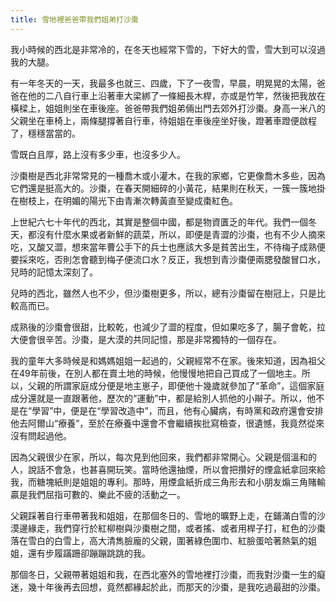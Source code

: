 ```yaml
---
title: 雪地裡爸爸帶我們姐弟打沙棗
---
```


我小時候的西北是非常冷的，在冬天也經常下雪的，下好大的雪，雪大到可以沒過我的大腿。

有一年冬天的一天，我最多也就三、四歲，下了一夜雪，早晨，明晃晃的太陽，爸爸在他的二八自行車上沿著車大梁綁了一條細長木桿，亦或是竹竿，然後把我放在橫樑上，姐姐則坐在車後座。爸爸帶我們姐弟倆出門去郊外打沙棗。身高一米八的父親坐在車椅上，兩條腿撐著自行車，待姐姐在車後座坐好後，蹬著車蹬便啟程了，穩穩當當的。

雪既白且厚，路上沒有多少車，也沒多少人。

沙棗樹是西北非常常見的一種喬木或小灌木，在我的家鄉，它更像喬木多些，因為它們還是挺高大的。沙棗，在春天開細碎的小黃花，結果則在秋天，一簇一簇地掛在樹枝上，在明媚的陽光下由青漸次轉黃直至變成棗紅色。

上世紀六七十年代的西北，其實是整個中國，都是物資匱乏的年代。我們一個冬天，都沒有什麼水果或者新鮮的蔬菜，所以，即便是青澀的沙棗，也有不少人摘來吃，又酸又澀，想來當年曹公手下的兵士也應該大多是貧苦出生，不待梅子成熟便要採來吃，否則怎會聽到梅子便流口水？反正，我想到青沙棗便兩腮發酸冒口水，兒時的記憶太深刻了。

兒時的西北，雖然人也不少，但沙棗樹更多，所以，總有沙棗留在樹冠上，只是比較高而已。

成熟後的沙棗會很甜，比較乾，也減少了澀的程度，但如果吃多了，腸子會乾，拉大便會很辛苦。沙棗，是大漠的共同記憶，那是非常獨特的一個存在。

我的童年大多時候是和媽媽姐姐一起過的，父親經常不在家。後來知道，因為祖父在49年前後，在別人都在賣土地的時候，他慢慢地把自己買成了一個地主。所以，父親的所謂家庭成分便是地主崽子，即便他十幾歲就參加了“革命”，這個家庭成分還就是一直跟著他，歷次的“運動”中，都是給別人抓他的小辮子。所以，他不是在“學習”中，便是在“學習改造中”，而且，他有心臟病，有時黨和政府還會安排他去阿爾山“療養”，至於在療養中還會不會繼續挨批寫檢查，很遺憾，我竟然從來沒有問起過他。

因為父親很少在家，所以，每次見到他回來，我們都非常開心。父親是個溫和的人，說話不會急，也甚喜開玩笑。當時他還抽煙，所以會把攢好的煙盒紙拿回來給我，而糖塊紙則是姐姐的專利。那時，用煙盒紙折成三角形去和小朋友煽三角賭輸贏是我們屈指可數的、樂此不疲的活動之一。

父親踩著自行車帶著我和姐姐，在那個冬日的、雪地的曠野上走，在鋪滿白雪的沙漠邊緣走，我們穿行於紅柳樹與沙棗樹之間，或者搖、或者用桿子打，紅色的沙棗落在雪白的白雪上，高大清雋臉龐的父親，圍著綠色圍巾、紅臉蛋哈著熱氣的姐姐，還有步履蹣跚卻蹦蹦跳跳的我。

那個冬日，父親帶著姐姐和我，在西北塞外的雪地裡打沙棗，而我對沙棗一生的癡迷，幾十年後再去回想，竟然都緣起於此，而那天的沙棗，是我吃過最甜的沙棗。